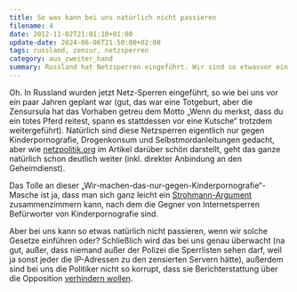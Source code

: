 ```yaml
---
title: So was kann bei uns natürlich nicht passieren
filename: 4
date: 2012-11-02T21:01:10+01:00
update-date: 2024-06-06T21:50:00+02:00
tags: russland, zensur, netzsperren
category: aus_zweiter_hand
summary: Russland hat Netzsperren eingeführt. Wir sind so etwasvor ein paar Jahren knapp entkommen.
---
```


Oh. In Russland wurden jetzt Netz-Sperren eingeführt, so wie bei uns vor ein paar Jahren geplant war (gut, das war eine Totgeburt, aber die Zensursula hat das Vorhaben getreu dem Motto „Wenn du merkst, dass du ein totes Pferd reitest, spann es stattdessen vor eine Kutsche“ trotzdem weitergeführt). Natürlich sind diese Netzsperren eigentlich nur gegen Kinderpornografie, Drogenkonsum und Selbstmordanleitungen gedacht, aber wie [netzpolitik.org](https://netzpolitik.org/2012/internet-zensur-in-russland-es-ist-alles-eingetreten-wovor-wir-immer-gewarnt-haben-sogar-noch-schlimmer/) im Artikel darüber schön darstellt, geht das ganze natürlich schon deutlich weiter (inkl. direkter Anbindung an den Geheimdienst).

Das Tolle an dieser „Wir-machen-das-nur-gegen-Kinderpornografie“-Masche ist ja, dass man sich ganz leicht ein [Strohmann-Argument](https://de.wikipedia.org/wiki/Strohmann-Argument) zusammenzimmern kann, nach dem die Gegner von Internetsperren Befürworter von Kinderpornografie sind.

Aber bei uns kann so etwas natürlich nicht passieren, wenn wir solche Gesetze einführen oder? Schließlich wird das bei uns genau überwacht (na gut, außer, dass niemand außer der Polizei die Sperrlisten sehen darf, weil ja sonst jeder die IP-Adressen zu den zensierten Servern hätte), außerdem sind bei uns die Politiker nicht so korrupt, dass sie Berichterstattung über die Opposition [verhindern wollen](https://www.zeit.de/gesellschaft/zeitgeschehen/2012-10/csu-zdf-bericht-bayern-spd).
